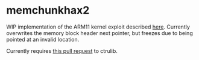 # memchunkhax2

WIP implementation of the ARM11 kernel exploit described [here](https://www.youtube.com/watch?v=CzVZgdkzBn8). Currently overwrites the memory block header next pointer, but freezes due to being pointed at an invalid location.

Currently requires [this pull request](https://github.com/smealum/ctrulib/pull/235) to ctrulib.
